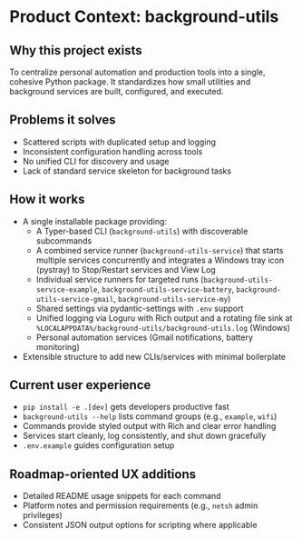# Product Context: background-utils

## Why this project exists

To centralize personal automation and production tools into a single, cohesive Python package. It standardizes how small utilities and background services are built, configured, and executed.

## Problems it solves

- Scattered scripts with duplicated setup and logging
- Inconsistent configuration handling across tools
- No unified CLI for discovery and usage
- Lack of standard service skeleton for background tasks

## How it works

- A single installable package providing:
  - A Typer-based CLI (`background-utils`) with discoverable subcommands
  - A combined service runner (`background-utils-service`) that starts multiple services concurrently and integrates a Windows tray icon (pystray) to Stop/Restart services and View Log
  - Individual service runners for targeted runs (`background-utils-service-example`, `background-utils-service-battery`, `background-utils-service-gmail`, `background-utils-service-my`)
  - Shared settings via pydantic-settings with `.env` support
  - Unified logging via Loguru with Rich output and a rotating file sink at `%LOCALAPPDATA%/background-utils/background-utils.log` (Windows)
  - Personal automation services (Gmail notifications, battery monitoring)
- Extensible structure to add new CLIs/services with minimal boilerplate

## Current user experience

- `pip install -e .[dev]` gets developers productive fast
- `background-utils --help` lists command groups (e.g., `example`, `wifi`)
- Commands provide styled output with Rich and clear error handling
- Services start cleanly, log consistently, and shut down gracefully
- `.env.example` guides configuration setup

## Roadmap-oriented UX additions

- Detailed README usage snippets for each command
- Platform notes and permission requirements (e.g., `netsh` admin privileges)
- Consistent JSON output options for scripting where applicable
